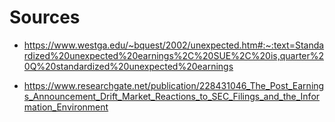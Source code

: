 # Sources

- https://www.westga.edu/~bquest/2002/unexpected.htm#:~:text=Standardized%20unexpected%20earnings%2C%20SUE%2C%20is,quarter%20Q%20standardized%20unexpected%20earnings

- https://www.researchgate.net/publication/228431046_The_Post_Earnings_Announcement_Drift_Market_Reactions_to_SEC_Filings_and_the_Information_Environment